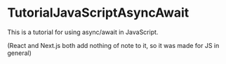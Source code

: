 # TutorialJavaScriptAsyncAwait

This is a tutorial for using async/await in JavaScript. 

(React and Next.js both add nothing of note to it, so it was made for JS in general)
